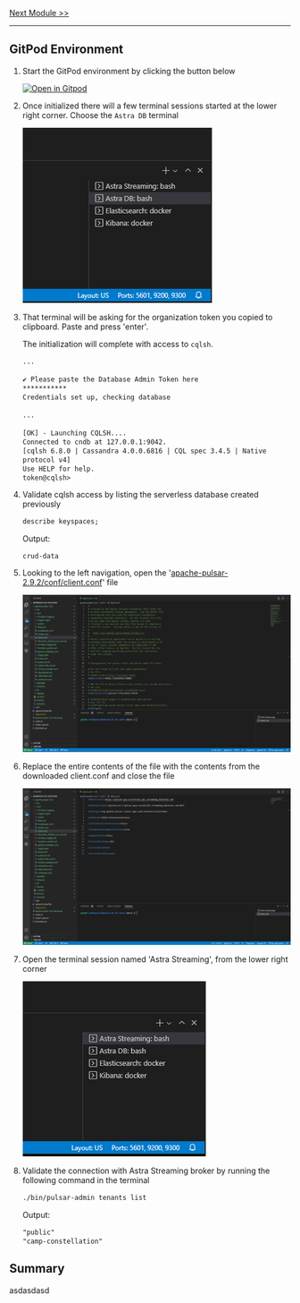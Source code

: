 [Next Module >>](/Lab1/03-enable-cdc-and-consumer.md)

---

## GitPod Environment

1. Start the GitPod environment by clicking the button below

    [![Open in Gitpod](https://gitpod.io/button/open-in-gitpod.svg)](https://gitpod.io#https://github.com/ddieruf/advanced-cdc-for-astra)

1. Once initialized there will a few terminal sessions started at the lower right corner. Choose the `Astra DB` terminal

    ![Astra DB Terminal](/images/terminal-astra-db.png)

1. That terminal will be asking for the organization token you copied to clipboard. Paste and press 'enter'.

    The initialization will complete with access to `cqlsh`.

    ```
    ...

    ✔ Please paste the Database Admin Token here
    ***********
    Credentials set up, checking database
    
    ...

    [OK] - Launching CQLSH....
    Connected to cndb at 127.0.0.1:9042.
    [cqlsh 6.8.0 | Cassandra 4.0.0.6816 | CQL spec 3.4.5 | Native protocol v4]
    Use HELP for help.
    token@cqlsh>
    ```

1. Validate cqlsh access by listing the serverless database created previously

    ```sql
    describe keyspaces;
    ```

    Output:

    ```
    crud-data
    ```

1. Looking to the left navigation, open the '[apache-pulsar-2.9.2/conf/client.conf](/workspace/advanced-cdc-for-astra/apache-pulsar-2.9.2/conf/client.conf)' file

    ![Pulsar Client Conf Original](/images/client-conf-original.png)

1. Replace the entire contents of the file with the contents from the downloaded client.conf and close the file

    ![Pulsar Client Conf Contents](/images/client-conf-contents.png)

1. Open the terminal session named 'Astra Streaming', from the lower right corner

    ![Astra Streaming Terminal](/images/terminal-astra-streaming.png)

1. Validate the connection with Astra Streaming broker by running the following command in the terminal

    ```bash
    ./bin/pulsar-admin tenants list
    ```

    Output:

    ```logs
    "public"
    "camp-constellation"
    ```

## Summary

asdasdasd